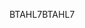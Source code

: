 <span data-ttu-id="82823-101">BTAHL7</span><span class="sxs-lookup"><span data-stu-id="82823-101">BTAHL7</span></span>